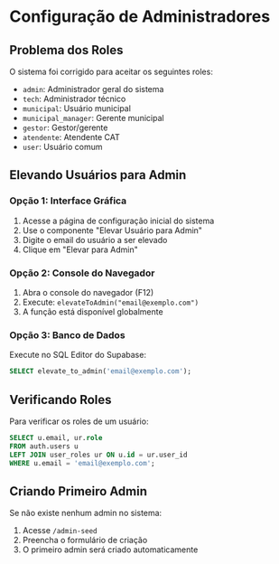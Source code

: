 # Configuração de Administradores

## Problema dos Roles

O sistema foi corrigido para aceitar os seguintes roles:
- `admin`: Administrador geral do sistema
- `tech`: Administrador técnico  
- `municipal`: Usuário municipal
- `municipal_manager`: Gerente municipal
- `gestor`: Gestor/gerente
- `atendente`: Atendente CAT
- `user`: Usuário comum

## Elevando Usuários para Admin

### Opção 1: Interface Gráfica
1. Acesse a página de configuração inicial do sistema
2. Use o componente "Elevar Usuário para Admin"
3. Digite o email do usuário a ser elevado
4. Clique em "Elevar para Admin"

### Opção 2: Console do Navegador
1. Abra o console do navegador (F12)
2. Execute: `elevateToAdmin("email@exemplo.com")`
3. A função está disponível globalmente

### Opção 3: Banco de Dados
Execute no SQL Editor do Supabase:
```sql
SELECT elevate_to_admin('email@exemplo.com');
```

## Verificando Roles
Para verificar os roles de um usuário:
```sql
SELECT u.email, ur.role 
FROM auth.users u 
LEFT JOIN user_roles ur ON u.id = ur.user_id 
WHERE u.email = 'email@exemplo.com';
```

## Criando Primeiro Admin
Se não existe nenhum admin no sistema:
1. Acesse `/admin-seed`
2. Preencha o formulário de criação
3. O primeiro admin será criado automaticamente